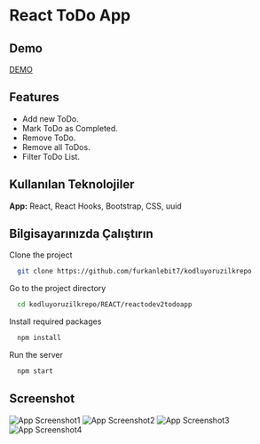 # React ToDo App

## Demo

[DEMO](https://furkanlebit7-todo-app.netlify.app/)

## Features

- Add new ToDo.
- Mark ToDo as Completed.
- Remove ToDo.
- Remove all ToDos.
- Filter ToDo List.

## Kullanılan Teknolojiler

**App:** React, React Hooks, Bootstrap, CSS, uuid

## Bilgisayarınızda Çalıştırın

Clone the project

```bash
  git clone https://github.com/furkanlebit7/kodluyoruzilkrepo
```

Go to the project directory

```bash
  cd kodluyoruzilkrepo/REACT/reactodev2todoapp
```

Install required packages

```bash
  npm install
```

Run the server

```bash
  npm start
```

## Screenshot

![App Screenshot1](https://user-images.githubusercontent.com/59422278/145689083-63df0d1c-55c5-4ac6-b642-070a758323cd.png)
![App Screenshot2](https://user-images.githubusercontent.com/59422278/145689084-6935af7a-2e1a-42bf-a2ff-e9456b63a1c4.png)
![App Screenshot3](https://user-images.githubusercontent.com/59422278/145689085-7e44d461-54bd-46c4-a27d-553c2ac50053.png)
![App Screenshot4](https://user-images.githubusercontent.com/59422278/145689086-d2bca7ee-1466-4860-80f7-ecefb5f92071.png)
